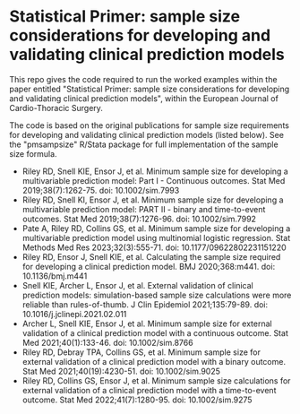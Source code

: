 # Statistical Primer: sample size considerations for developing and validating clinical prediction models 

This repo gives the code required to run the worked examples within the paper entitled "Statistical Primer: sample size considerations for developing and validating clinical prediction models", within the European Journal of Cardio-Thoracic Surgery. 

The code is based on the original publications for sample size requirements for developing and validating clinical prediction models (listed below). See the "pmsampsize" R/Stata package for full implementation of the sample size formula.

- Riley RD, Snell KIE, Ensor J, et al. Minimum sample size for developing a multivariable prediction model: Part I - Continuous outcomes. Stat Med 2019;38(7):1262-75. doi: 10.1002/sim.7993
- Riley RD, Snell KI, Ensor J, et al. Minimum sample size for developing a multivariable prediction model: PART II - binary and time-to-event outcomes. Stat Med 2019;38(7):1276-96. doi: 10.1002/sim.7992
- Pate A, Riley RD, Collins GS, et al. Minimum sample size for developing a multivariable prediction model using multinomial logistic regression. Stat Methods Med Res 2023;32(3):555-71. doi: 10.1177/09622802231151220
- Riley RD, Ensor J, Snell KIE, et al. Calculating the sample size required for developing a clinical prediction model. BMJ 2020;368:m441. doi: 10.1136/bmj.m441
- Snell KIE, Archer L, Ensor J, et al. External validation of clinical prediction models: simulation-based sample size calculations were more reliable than rules-of-thumb. J Clin Epidemiol 2021;135:79-89. doi: 10.1016/j.jclinepi.2021.02.011
- Archer L, Snell KIE, Ensor J, et al. Minimum sample size for external validation of a clinical prediction model with a continuous outcome. Stat Med 2021;40(1):133-46. doi: 10.1002/sim.8766
- Riley RD, Debray TPA, Collins GS, et al. Minimum sample size for external validation of a clinical prediction model with a binary outcome. Stat Med 2021;40(19):4230-51. doi: 10.1002/sim.9025
- Riley RD, Collins GS, Ensor J, et al. Minimum sample size calculations for external validation of a clinical prediction model with a time-to-event outcome. Stat Med 2022;41(7):1280-95. doi: 10.1002/sim.9275
